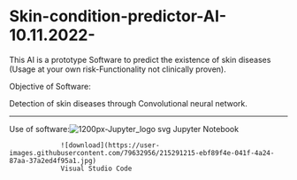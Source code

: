 # Skin-condition-predictor-AI-10.11.2022-
This AI is a prototype Software to predict the existence of skin diseases (Usage at your own risk-Functionality not clinically proven).



Objective of Software:

Detection of skin diseases through Convolutional neural network.

----------------------------------------------------------------------
Use of software:![1200px-Jupyter_logo svg](https://user-images.githubusercontent.com/79632956/215291140-a1d258d6-fec6-4f98-bbbf-2a2988d43cb4.png)
                  Jupyter Notebook
                  
                  
                 ![download](https://user-images.githubusercontent.com/79632956/215291215-ebf89f4e-041f-4a24-87aa-37a2ed4f95a1.jpg)
                 Visual Studio Code
